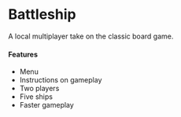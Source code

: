 # Battleship
A local multiplayer take on the classic board game.

#### Features
 - Menu
 - Instructions on gameplay
 - Two players
 - Five ships
 - Faster gameplay
 
